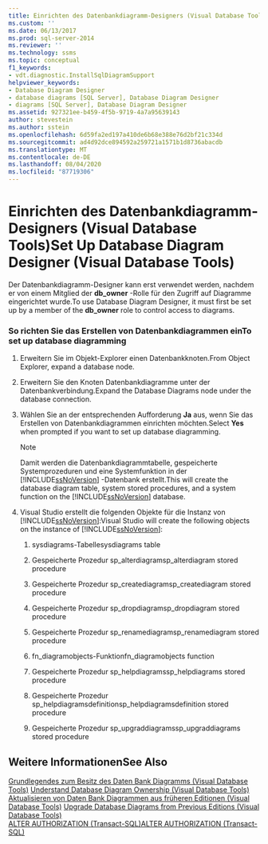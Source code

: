 ```yaml
---
title: Einrichten des Datenbankdiagramm-Designers (Visual Database Tools) | Microsoft-Dokumentation
ms.custom: ''
ms.date: 06/13/2017
ms.prod: sql-server-2014
ms.reviewer: ''
ms.technology: ssms
ms.topic: conceptual
f1_keywords:
- vdt.diagnostic.InstallSqlDiagramSupport
helpviewer_keywords:
- Database Diagram Designer
- database diagrams [SQL Server], Database Diagram Designer
- diagrams [SQL Server], Database Diagram Designer
ms.assetid: 927321ee-b459-4f5b-9719-4a7a95639143
author: stevestein
ms.author: sstein
ms.openlocfilehash: 6d59fa2ed197a410de6b68e388e76d2bf21c334d
ms.sourcegitcommit: ad4d92dce894592a259721a1571b1d8736abacdb
ms.translationtype: MT
ms.contentlocale: de-DE
ms.lasthandoff: 08/04/2020
ms.locfileid: "87719306"
---
```

# <a name="set-up-database-diagram-designer-visual-database-tools"></a><span data-ttu-id="76476-102">Einrichten des Datenbankdiagramm-Designers (Visual Database Tools)</span><span class="sxs-lookup"><span data-stu-id="76476-102">Set Up Database Diagram Designer (Visual Database Tools)</span></span>
  <span data-ttu-id="76476-103">Der Datenbankdiagramm-Designer kann erst verwendet werden, nachdem er von einem Mitglied der **db_owner** -Rolle für den Zugriff auf Diagramme eingerichtet wurde.</span><span class="sxs-lookup"><span data-stu-id="76476-103">To use Database Diagram Designer, it must first be set up by a member of the **db_owner** role to control access to diagrams.</span></span>  
  
### <a name="to-set-up-database-diagramming"></a><span data-ttu-id="76476-104">So richten Sie das Erstellen von Datenbankdiagrammen ein</span><span class="sxs-lookup"><span data-stu-id="76476-104">To set up database diagramming</span></span>  
  
1.  <span data-ttu-id="76476-105">Erweitern Sie im Objekt-Explorer einen Datenbankknoten.</span><span class="sxs-lookup"><span data-stu-id="76476-105">From Object Explorer, expand a database node.</span></span>  
  
2.  <span data-ttu-id="76476-106">Erweitern Sie den Knoten Datenbankdiagramme unter der Datenbankverbindung.</span><span class="sxs-lookup"><span data-stu-id="76476-106">Expand the Database Diagrams node under the database connection.</span></span>  
  
3.  <span data-ttu-id="76476-107">Wählen Sie an der entsprechenden Aufforderung **Ja** aus, wenn Sie das Erstellen von Datenbankdiagrammen einrichten möchten.</span><span class="sxs-lookup"><span data-stu-id="76476-107">Select **Yes** when prompted if you want to set up database diagramming.</span></span>  
  
    > [!NOTE]  
    >  <span data-ttu-id="76476-108">Damit werden die Datenbankdiagrammtabelle, gespeicherte Systemprozeduren und eine Systemfunktion in der [!INCLUDE[ssNoVersion](../../includes/ssnoversion-md.md)] -Datenbank erstellt.</span><span class="sxs-lookup"><span data-stu-id="76476-108">This will create the database diagram table, system stored procedures, and a system function on the [!INCLUDE[ssNoVersion](../../includes/ssnoversion-md.md)] database.</span></span>  
  
4.  <span data-ttu-id="76476-109">Visual Studio erstellt die folgenden Objekte für die Instanz von [!INCLUDE[ssNoVersion](../../includes/ssnoversion-md.md)]:</span><span class="sxs-lookup"><span data-stu-id="76476-109">Visual Studio will create the following objects on the instance of [!INCLUDE[ssNoVersion](../../includes/ssnoversion-md.md)]:</span></span>  
  
    1.  <span data-ttu-id="76476-110">sysdiagrams-Tabelle</span><span class="sxs-lookup"><span data-stu-id="76476-110">sysdiagrams table</span></span>  
  
    2.  <span data-ttu-id="76476-111">Gespeicherte Prozedur sp_alterdiagram</span><span class="sxs-lookup"><span data-stu-id="76476-111">sp_alterdiagram stored procedure</span></span>  
  
    3.  <span data-ttu-id="76476-112">Gespeicherte Prozedur sp_creatediagram</span><span class="sxs-lookup"><span data-stu-id="76476-112">sp_creatediagram stored procedure</span></span>  
  
    4.  <span data-ttu-id="76476-113">Gespeicherte Prozedur sp_dropdiagram</span><span class="sxs-lookup"><span data-stu-id="76476-113">sp_dropdiagram stored procedure</span></span>  
  
    5.  <span data-ttu-id="76476-114">Gespeicherte Prozedur sp_renamediagram</span><span class="sxs-lookup"><span data-stu-id="76476-114">sp_renamediagram stored procedure</span></span>  
  
    6.  <span data-ttu-id="76476-115">fn_diagramobjects-Funktion</span><span class="sxs-lookup"><span data-stu-id="76476-115">fn_diagramobjects function</span></span>  
  
    7.  <span data-ttu-id="76476-116">Gespeicherte Prozedur sp_helpdiagrams</span><span class="sxs-lookup"><span data-stu-id="76476-116">sp_helpdiagrams stored procedure</span></span>  
  
    8.  <span data-ttu-id="76476-117">Gespeicherte Prozedur sp_helpdiagramsdefinition</span><span class="sxs-lookup"><span data-stu-id="76476-117">sp_helpdiagramsdefinition stored procedure</span></span>  
  
    9. <span data-ttu-id="76476-118">Gespeicherte Prozedur sp_upgraddiagrams</span><span class="sxs-lookup"><span data-stu-id="76476-118">sp_upgraddiagrams stored procedure</span></span>  
  
## <a name="see-also"></a><span data-ttu-id="76476-119">Weitere Informationen</span><span class="sxs-lookup"><span data-stu-id="76476-119">See Also</span></span>  
 <span data-ttu-id="76476-120">[Grundlegendes zum Besitz des Daten Bank Diagramms &#40;Visual Database Tools&#41;](visual-database-tools.md) </span><span class="sxs-lookup"><span data-stu-id="76476-120">[Understand Database Diagram Ownership &#40;Visual Database Tools&#41;](visual-database-tools.md) </span></span>  
 <span data-ttu-id="76476-121">[Aktualisieren von Daten Bank Diagrammen aus früheren Editionen &#40;Visual Database Tools&#41;](upgrade-database-diagrams-from-previous-editions-visual-database-tools.md) </span><span class="sxs-lookup"><span data-stu-id="76476-121">[Upgrade Database Diagrams from Previous Editions &#40;Visual Database Tools&#41;](upgrade-database-diagrams-from-previous-editions-visual-database-tools.md) </span></span>  
 [<span data-ttu-id="76476-122">ALTER AUTHORIZATION &#40;Transact-SQL&#41;</span><span class="sxs-lookup"><span data-stu-id="76476-122">ALTER AUTHORIZATION &#40;Transact-SQL&#41;</span></span>](/sql/t-sql/statements/alter-authorization-transact-sql)  
  
  
